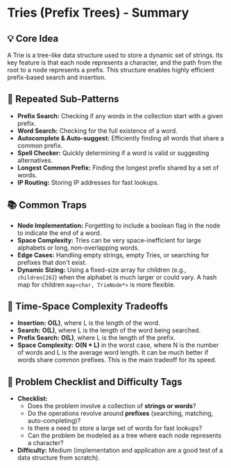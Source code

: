 # Tries (Prefix Trees) - Summary

## 💡 Core Idea
A Trie is a tree-like data structure used to store a dynamic set of strings. Its key feature is that each node represents a character, and the path from the root to a node represents a prefix. This structure enables highly efficient prefix-based search and insertion.

## 🔁 Repeated Sub-Patterns
* **Prefix Search:** Checking if any words in the collection start with a given prefix.
* **Word Search:** Checking for the full existence of a word.
* **Autocomplete & Auto-suggest:** Efficiently finding all words that share a common prefix.
* **Spell Checker:** Quickly determining if a word is valid or suggesting alternatives.
* **Longest Common Prefix:** Finding the longest prefix shared by a set of words.
* **IP Routing:** Storing IP addresses for fast lookups.

## 📚 Common Traps
* **Node Implementation:** Forgetting to include a boolean flag in the node to indicate the end of a word.
* **Space Complexity:** Tries can be very space-inefficient for large alphabets or long, non-overlapping words.
* **Edge Cases:** Handling empty strings, empty Tries, or searching for prefixes that don't exist.
* **Dynamic Sizing:** Using a fixed-size array for children (e.g., `children[26]`) when the alphabet is much larger or could vary. A hash map for children `map<char, TrieNode*>` is more flexible.

## 🔁 Time-Space Complexity Tradeoffs
* **Insertion:** **O(L)**, where L is the length of the word.
* **Search:** **O(L)**, where L is the length of the word being searched.
* **Prefix Search:** **O(L)**, where L is the length of the prefix.
* **Space Complexity:** **O(N * L)** in the worst case, where N is the number of words and L is the average word length. It can be much better if words share common prefixes. This is the main tradeoff for its speed.

## 📌 Problem Checklist and Difficulty Tags
* **Checklist:**
    * Does the problem involve a collection of **strings or words**?
    * Do the operations revolve around **prefixes** (searching, matching, auto-completing)?
    * Is there a need to store a large set of words for fast lookups?
    * Can the problem be modeled as a tree where each node represents a character?
* **Difficulty:** Medium (implementation and application are a good test of a data structure from scratch).
